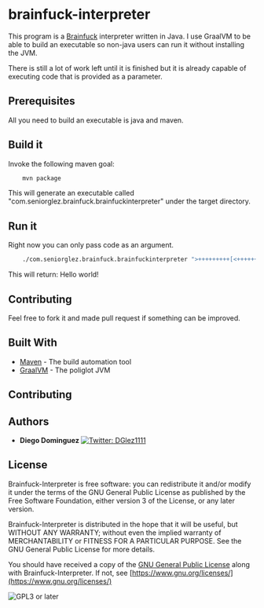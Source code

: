 # brainfuck-interpreter

This program is a [Brainfuck](https://esolangs.org/wiki/Brainfuck) interpreter  written in Java. I use GraalVM to be able to build an executable so non-java 
users can run it without installing the JVM.

There is still a lot of work left until it is finished but it is already capable of executing code that is provided as a parameter.

## Prerequisites

All you need to build an executable is java and maven.

## Build it

Invoke the following maven goal:

```bash
    mvn package
```

This will generate an executable called "com.seniorglez.brainfuck.brainfuckinterpreter" under the target directory.

## Run it

Right now you can only pass code as an argument.

```bash
    ./com.seniorglez.brainfuck.brainfuckinterpreter ">+++++++++[<++++++++>-]<.>+++++++[<++++>-]<+.+++++++..+++.[-]>++++++++[<++++>-] <.>+++++++++++[<++++++++>-]<-.--------.+++.------.--------.[-]>++++++++[<++++>- ]<+.[-]++++++++++."
```

This will return: Hello world!

## Contributing

Feel free to fork it and made pull request if something can be improved.

## Built With

* [Maven](https://maven.apache.org/) - The build automation tool
* [GraalVM](https://www.graalvm.org/) - The poliglot JVM

## Contributing

## Authors

* **Diego Dominguez**   <a href="https://twitter.com/DGlez1111" target="_blank">
    <img alt="Twitter: DGlez1111" src="https://img.shields.io/twitter/follow/DGlez1111.svg?style=social" />
  </a>

## License

Brainfuck-Interpreter is free software: you can redistribute it and/or modify
it under the terms of the GNU General Public License as published by
the Free Software Foundation, either version 3 of the License, or any later version.

Brainfuck-Interpreter is distributed in the hope that it will be useful,
but WITHOUT ANY WARRANTY; without even the implied warranty of
MERCHANTABILITY or FITNESS FOR A PARTICULAR PURPOSE.  See the
GNU General Public License for more details.

You should have received a copy of the [GNU General Public License](LICENSE)
along with Brainfuck-Interpreter. If not, see [https://www.gnu.org/licenses/](https://www.gnu.org/licenses/)

![GPL3 or later](https://www.gnu.org/graphics/gplv3-or-later.png)
